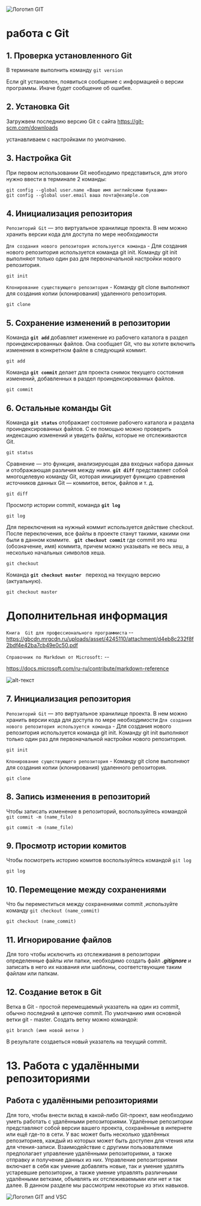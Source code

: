 ![Логотип GIT](Logo.png)
# работа с Git 


## 1. Проверка установленного Git 
В терминале выполнить команду `git version`

Если git установлен, появиться сообщение с информацией о версии программы. Иначе будет сообщение об ошибке.
## 2. Установка Git 
Загружвем последнию версию  Git с сайта https://git-scm.com/downloads

устанавливаем с настройками  по умолчанию.

## 3. Настройка Git 
При первом использовании Git необходимо представиться, для этого нужно ввести в терминале 2 команды:
```
git config --global user.name «Ваше имя английскими буквами»
git config --global user.email ваша почта@example.com
```
## 4. Инициализация репозитория 
`Репозиторий Git` — это виртуальное хранилище проекта. В нем можно хранить версии кода для доступа по мере необходимости

`Для создания нового репозитория используется команда` - Для создания нового репозитория используется команда git init. Команду git init выполняют только один раз для первоначальной настройки нового репозитория.
```
git init
```
`Клонирование существующего репозитория` - Команду git clone выполняют для создания копии (клонирования) удаленного репозитория.
```
git clone 
```
## 5. Сохранение изменений в репозитории

Команда **`git add`**  добавляет изменение из рабочего каталога в раздел проиндексированных файлов. Она сообщает Git, что вы хотите включить изменения в конкретном файле в следующий коммит.
```
git add
```
Команда **`git commit`** делает для проекта снимок текущего состояния изменений, добавленных в раздел проиндексированных файлов.
```
git commit
```
## 6. Остальные команды Git
 Команда **`git status`** отображает состояние рабочего каталога и раздела проиндексированных файлов. С ее помощью можно проверить индексацию изменений и увидеть файлы, которые не отслеживаются Git.
 ```
 git status
 ```
 
 Сравнение — это функция, анализирующая два входных набора данных и отображающая различия между ними. **`git diff`** представляет собой многоцелевую команду Git, которая инициирует функцию сравнения источников данных Git — коммитов, веток, файлов и т. д.
 ```
 git diff
 ```
 Просмотр  истории commit, команда **`git log`**
 ```
 git log
 ```
 Для переключения на нужный коммит используется действие checkout. После переключения, все файлы в проекте станут такими, какими они были в данном коммите. **` git checkout commit`** где commit это хеш (обозначение, имя) коммита, причем можно указывать не весь хеш, а несколько начальных символов хеша.
 ```
 git checkout
 ```
 Команда **`git checkout master `** переход на текущую версию (актуальную).
 ```
 git checkout master
 ```

# Дополнительная информация

`Книга 
Git для профессионального программиста`   -- https://gbcdn.mrgcdn.ru/uploads/asset/4245110/attachment/d4eb8c232f8f2bdf4e42ba7cb49e0c50.pdf

`Справочник по Markdown от Microsoft:` --

https://docs.microsoft.com/ru-ru/contribute/markdown-reference

![alt-текст](https://fuzeservers.ru/wp-content/uploads/f/b/a/fba731db8371f929fdcdfa1ee96f68b2.png )


## 7. Инициализация репозитория
`Репозиторий Git` — это виртуальное хранилище проекта. В нем можно хранить версии кода для доступа по мере необходимости
`Для создания нового репозитория используется команда` - Для создания нового репозитория используется команда git init. Команду git init выполняют только один раз для первоначальной настройки нового репозитория.
```
git init
```
`Клонирование существующего репозитория` - Команду git clone выполняют для создания копии (клонирования) удаленного репозитория.
```
git clone 
```
## 8. Запись изменения в репозиторий
Чтобы записать изменение  в репозиторий, воспользуйтесь командой `git commit -m (name_file)`
```
git commit -m (name_file)
```
## 9. Просмотр истории комитов 
Чтобы посмотреть историю комитов воспользуйтесь командой  `git log`
```
git log
```
## 10. Перемещение между сохранениями
Что бы переместиться между сохранениями commit ,используйте команду `git checkout (name_commit)`
 ```
git checkout (name_commit)
```

## 11. Игнорирование файлов
Для того чтобы исключить из отслеживания в репозитории определенные файлы или папки, необходимо создать файл 
***.gitignore*** и записать в него их названия или шаблоны, соответствующие таким файлам или папкам. 

## 12. Создание веток в Git

Ветка в Git - простой перемещаемый указатель на один из commit, обычно последний в цепочке commit.
По умолчанию имя основной ветки git - master.
Создать ветку можно командой:
```
git branch (имя новой ветки )
```
В результате создаеться новый указатель на текущий commit.

# 13. Работа с удалёнными репозиториями
## Работа с удалёнными репозиториями
Для того, чтобы внести вклад в какой-либо Git-проект, вам необходимо уметь работать с удалёнными репозиториями. Удалённые репозитории представляют собой версии вашего проекта, сохранённые в интернете или ещё где-то в сети. У вас может быть несколько удалённых репозиториев, каждый из которых может быть доступен для чтения или для чтения-записи. Взаимодействие с другими пользователями предполагает управление удалёнными репозиториями, а также отправку и получение данных из них. Управление репозиториями включает в себя как умение добавлять новые, так и умение удалять устаревшие репозитории, а также умение управлять различными удалёнными ветками, объявлять их отслеживаемыми или нет и так далее. В данном разделе мы рассмотрим некоторые из этих навыков.

![Логотип GIT and VSC](https://pbs.twimg.com/media/EDi5bDQWsAAdfCw.jpg:large)
